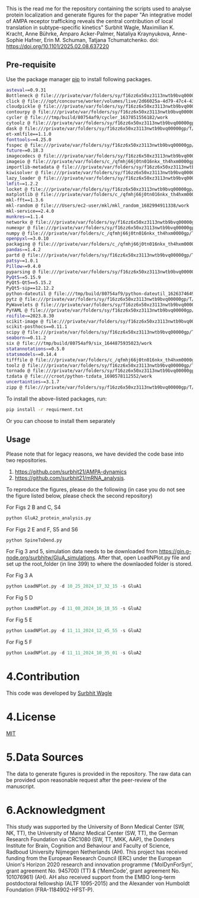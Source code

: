This is the read me for the repository containing the scripts used to analyse protein localization and generate figures for the paper
"An integrative model of AMPA receptor trafficking reveals the central contribution of local translation in subtype-specific kinetics"
Surbhit Wagle, Maximilian K. Kracht, Anne Bührke, Amparo Acker-Palmer, Nataliya Kraynyukova, Anne-Sophie Hafner,  Erin M. Schuman,  Tatjana Tchumatchenko.
doi: https://doi.org/10.1101/2025.02.08.637220

## Pre-requisite

Use the package manager [pip](https://pip.pypa.io/en/stable/) to install following packages.

```bash
asteval==0.9.31
Bottleneck @ file:///private/var/folders/sy/f16zz6x50xz3113nwtb9bvq00000gp/T/abs_29949159-f86f-474b-bc1f-aaa1e0e222b4ofusifik/croots/recipe/bottleneck_1657175564045/work
click @ file:///opt/concourse/worker/volumes/live/2d66025a-4d79-47c4-43be-6220928b6c82/volume/click_1646056610594/work
cloudpickle @ file:///private/var/folders/sy/f16zz6x50xz3113nwtb9bvq00000gp/T/abs_c57ujq_pgm/croot/cloudpickle_1683040025620/work
contourpy @ file:///private/var/folders/sy/f16zz6x50xz3113nwtb9bvq00000gp/T/abs_17gskqgptz/croots/recipe/contourpy_1663827415320/work
cycler @ file:///tmp/build/80754af9/cycler_1637851556182/work
cytoolz @ file:///private/var/folders/sy/f16zz6x50xz3113nwtb9bvq00000gp/T/abs_95v3uo4da9/croot/cytoolz_1667465932724/work
dask @ file:///private/var/folders/sy/f16zz6x50xz3113nwtb9bvq00000gp/T/abs_ccdxmmxbox/croot/dask-core_1686782920612/work
et-xmlfile==1.1.0
fonttools==4.25.0
fsspec @ file:///private/var/folders/sy/f16zz6x50xz3113nwtb9bvq00000gp/T/abs_actb8g3z8o/croot/fsspec_1695734513142/work
future==0.18.3
imagecodecs @ file:///private/var/folders/sy/f16zz6x50xz3113nwtb9bvq00000gp/T/abs_ddpwfftoh7/croot/imagecodecs_1695064957263/work
imageio @ file:///private/var/folders/c_/qfmhj66j0tn016nkx_th4hxm0000gp/T/abs_8994zt3rks/croot/imageio_1695996461372/work
importlib-metadata @ file:///private/var/folders/sy/f16zz6x50xz3113nwtb9bvq00000gp/T/abs_81_20mq0d8/croot/importlib-metadata_1678997090664/work
kiwisolver @ file:///private/var/folders/sy/f16zz6x50xz3113nwtb9bvq00000gp/T/abs_e26jwrjf6j/croot/kiwisolver_1672387151391/work
lazy_loader @ file:///private/var/folders/sy/f16zz6x50xz3113nwtb9bvq00000gp/T/abs_4a85lv11ob/croot/lazy_loader_1695850116141/work
lmfit==1.2.2
locket @ file:///private/var/folders/sy/f16zz6x50xz3113nwtb9bvq00000gp/T/abs_81b4c56b-0395-495d-81c1-83208d36944d357hqdd0/croots/recipe/locket_1652903116052/work
matplotlib @ file:///private/var/folders/c_/qfmhj66j0tn016nkx_th4hxm0000gp/T/abs_42_ot0zpzy/croot/matplotlib-suite_1693812472014/work
mkl-fft==1.3.6
mkl-random @ file:///Users/ec2-user/mkl/mkl_random_1682994911338/work
mkl-service==2.4.0
munkres==1.1.4
networkx @ file:///private/var/folders/sy/f16zz6x50xz3113nwtb9bvq00000gp/T/abs_666p3uavvu/croot/networkx_1690562005807/work
numexpr @ file:///private/var/folders/sy/f16zz6x50xz3113nwtb9bvq00000gp/T/abs_1b50c1js9s/croot/numexpr_1683227065029/work
numpy @ file:///private/var/folders/c_/qfmhj66j0tn016nkx_th4hxm0000gp/T/abs_2ajpp3regc/croot/numpy_and_numpy_base_1691164374110/work
openpyxl==3.0.10
packaging @ file:///private/var/folders/c_/qfmhj66j0tn016nkx_th4hxm0000gp/T/abs_2algm5p9lp/croot/packaging_1693575178038/work
pandas==1.4.2
partd @ file:///private/var/folders/sy/f16zz6x50xz3113nwtb9bvq00000gp/T/abs_eb38x0gc6u/croot/partd_1693937900739/work
patsy==1.0.1
Pillow==9.4.0
pyparsing @ file:///private/var/folders/sy/f16zz6x50xz3113nwtb9bvq00000gp/T/abs_3a17y2delq/croots/recipe/pyparsing_1661452538853/work
PyQt5==5.15.9
PyQt5-Qt5==5.15.2
PyQt5-sip==12.12.2
python-dateutil @ file:///tmp/build/80754af9/python-dateutil_1626374649649/work
pytz @ file:///private/var/folders/sy/f16zz6x50xz3113nwtb9bvq00000gp/T/abs_ddzpsmm2_f/croot/pytz_1671697430473/work
PyWavelets @ file:///private/var/folders/sy/f16zz6x50xz3113nwtb9bvq00000gp/T/abs_4d73vf63_v/croot/pywavelets_1670425181052/work
PyYAML @ file:///private/var/folders/sy/f16zz6x50xz3113nwtb9bvq00000gp/T/abs_79xo15pf1i/croot/pyyaml_1670514753622/work
roifile==2023.8.30
scikit-image @ file:///private/var/folders/sy/f16zz6x50xz3113nwtb9bvq00000gp/T/abs_3fh5dyitqb/croot/scikit-image_1682530834592/work
scikit-posthocs==0.11.1
scipy @ file:///private/var/folders/sy/f16zz6x50xz3113nwtb9bvq00000gp/T/abs_2eyzr35lpl/croot/scipy_1691606691057/work/dist/scipy-1.11.1-cp310-cp310-macosx_10_9_x86_64.whl#sha256=83f181f25a5e0f2b699e0fb68b754d7aa5bc199091d64fa4c0e3f3621263afd0
seaborn==0.11.2
six @ file:///tmp/build/80754af9/six_1644875935023/work
statannotations==0.5.0
statsmodels==0.14.4
tifffile @ file:///private/var/folders/c_/qfmhj66j0tn016nkx_th4hxm0000gp/T/abs_ffr7rfhtkd/croot/tifffile_1695107463579/work
toolz @ file:///private/var/folders/sy/f16zz6x50xz3113nwtb9bvq00000gp/T/abs_a7gkswah88/croot/toolz_1667464082910/work
tornado @ file:///private/var/folders/sy/f16zz6x50xz3113nwtb9bvq00000gp/T/abs_aeotsmw12l/croot/tornado_1690848274212/work
tzdata @ file:///croot/python-tzdata_1690578112552/work
uncertainties==3.1.7
zipp @ file:///private/var/folders/sy/f16zz6x50xz3113nwtb9bvq00000gp/T/abs_b71z79bye2/croot/zipp_1672387125902/work

```
To install the above-listed packages, run: 
```bash
pip install -r requirment.txt 
```
Or you can choose to install them separately

## Usage
Please note that for legacy reasons, we have devided the code base into two repositories.
1. https://github.com/surbhit21/AMPA-dynamics
2. https://github.com/surbhit21/mRNA_analysis.

To reproduce the figures, please do the following
(in case you do not see the figure listed below, please check the second repository)

For Figs 2 B and C, S4
```python
python GluA2_protein_analysis.py 
```

For Figs 2 E and F, S5 and S6
```python
python SpineToDend.py
```

For Fig 3 and 5, simulation data needs to be downloaded from https://gin.g-node.org/surbhitw/GluA_simulations.
After that, open LoadNPlot.py file and set up the root_folder (in line 399) to where the downlaoded folder is stored.


For Fig 3 A
```python
python LoadNPlot.py -d 10_25_2024_17_32_15 -s GluA1
```

For Fig 5 D 
```python
python LoadNPlot.py -d 11_08_2024_16_18_55 -s GluA2
```

For Fig 5 E 
```python
python LoadNPlot.py -d 11_11_2024_12_45_55 -s GluA2
```

For Fig 5 F 
```python
python LoadNPlot.py -d 11_11_2024_10_35_01 -s GluA2
```

# 4.Contribution

This code was developed by [Surbhit Wagle](https://sites.google.com/view/surbhitwagle/home)

# 4.License

[MIT](https://choosealicense.com/licenses/mit/)


# 5.Data Sources
The data to generate figures is provided in the repository. The raw data can be provided upon reasonable request after the peer-review of the manuscript.

# 6.Acknowledgment
This study was supported by the University of Bonn Medical Center (SW, NK, TT), the University of Mainz Medical Center (SW, TT), the German Research Foundation via CRC1080 (SW, TT, MKK, AAP), the Donders Institute for Brain, Cognition and Behaviour and Faculty of Science, Radboud University Nijmegen Netherlands (AH). This project has received funding from the European Research Council (ERC) under the European Union's Horizon 2020 research and innovation programme (‘MolDynForSyn’, grant agreement No. 945700) (TT) & (‘MemCode’, grant agreement No. 101076961) (AH). AH also received support from the EMBO long-term postdoctoral fellowship (ALTF 1095-2015) and the Alexander von Humboldt Foundation (FRA-1184902-HFST-P). 



